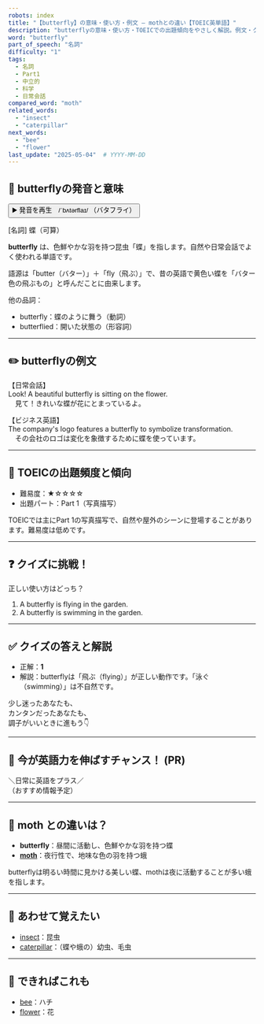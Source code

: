 ```yaml
---
robots: index
title: "【butterfly】の意味・使い方・例文 ― mothとの違い【TOEIC英単語】"
description: "butterflyの意味・使い方・TOEICでの出題傾向をやさしく解説。例文・クイズ付きでmothとの違いもわかりやすく学べます。"
word: "butterfly"
part_of_speech: "名詞"
difficulty: "1"
tags:
  - 名詞
  - Part1
  - 中立的
  - 科学
  - 日常会話
compared_word: "moth"
related_words:
  - "insect"
  - "caterpillar"
next_words:
  - "bee"
  - "flower"
last_update: "2025-05-04"  # YYYY-MM-DD
---
```


## 🔰 butterflyの発音と意味

<button class="play-audio" onclick="playTTS('butterfly')">
  <span class="play-audio-main">
    ▶️ 発音を再生　/ˈbʌtərflaɪ/
  </span>
  <span class="play-audio-sub">
    （バタフライ）
  </span>
</button>

[名詞] 蝶（可算）

**butterfly** は、色鮮やかな羽を持つ昆虫「蝶」を指します。自然や日常会話でよく使われる単語です。

語源は「butter（バター）」＋「fly（飛ぶ）」で、昔の英語で黄色い蝶を「バター色の飛ぶもの」と呼んだことに由来します。

他の品詞：  
- butterfly：蝶のように舞う（動詞）
- butterflied：開いた状態の（形容詞）

---

## ✏️ butterflyの例文

【日常会話】  
Look! A beautiful butterfly is sitting on the flower.  
　見て！きれいな蝶が花にとまっているよ。

【ビジネス英語】  
The company's logo features a butterfly to symbolize transformation.  
　その会社のロゴは変化を象徴するために蝶を使っています。

---

## 🎯 TOEICの出題頻度と傾向

- 難易度：★☆☆☆☆
- 出題パート：Part 1（写真描写）

TOEICでは主にPart 1の写真描写で、自然や屋外のシーンに登場することがあります。難易度は低めです。

---

## ❓ クイズに挑戦！

正しい使い方はどっち？

1. A butterfly is flying in the garden.  
2. A butterfly is swimming in the garden.

---

## ✅ クイズの答えと解説

- 正解：**1**
- 解説：butterflyは「飛ぶ（flying）」が正しい動作です。「泳ぐ（swimming）」は不自然です。

少し迷ったあなたも、  
カンタンだったあなたも、  
調子がいいときに進もう👇️

---

## 🚀 今が英語力を伸ばすチャンス！ (PR)

<div class="info-center">
＼日常に英語をプラス／<br>  
（おすすめ情報予定）
</div>

---

## 🤔  moth との違いは？

- **butterfly**：昼間に活動し、色鮮やかな羽を持つ蝶
- **[moth](/word/moth/)**：夜行性で、地味な色の羽を持つ蛾

butterflyは明るい時間に見かける美しい蝶、mothは夜に活動することが多い蛾を指します。

---

## 🧩 あわせて覚えたい

- [insect](/word/insect/)：昆虫
- [caterpillar](/word/caterpillar/)：（蝶や蛾の）幼虫、毛虫

---

## 📖 できればこれも

- [bee](/word/bee/)：ハチ
- [flower](/word/flower/)：花

<!-- cvid: aid19_bid23 -->
